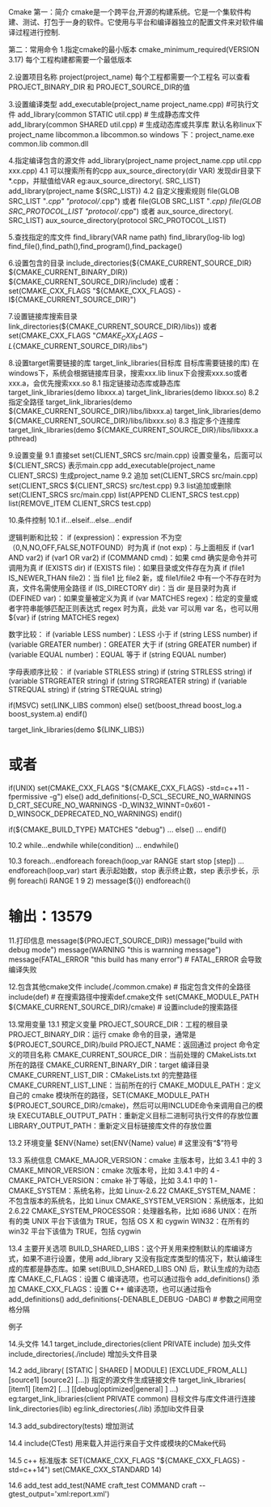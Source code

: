 Cmake 
第一：简介
cmake是一个跨平台,开源的构建系统。它是一个集软件构建、测试、打包于一身的软件。它使用与平台和编译器独立的配置文件来对软件编译过程进行控制.

第二：常用命令
1.指定cmake的最小版本
cmake_minimum_required(VERSION 3.17)  每个工程构建都需要一个最低版本

2.设置项目名称
project(project_name)  每个工程都需要一个工程名
可以查看 PROJECT_BINARY_DIR 和 PROJECT_SOURCE_DIR的值

3.设置编译类型
add_executable(project_name project_name.cpp) #可执行文件
add_library(common STATIC util.cpp) # 生成静态库文件
add_library(common SHARED util.cpp) # 生成动态库或共享库
默认名称linux下 project_name libcommon.a libcommon.so 
        windows 下：project_name.exe common.lib common.dll
		
4.指定编译包含的源文件
add_library(project_name project_name.cpp util.cpp xxx.cpp)
4.1 可以搜索所有的cpp
aux_source_directory(dir VAR) 发现dir目录下*.cpp，并赋值给VAR
eg:aux_source_directory(. SRC_LIST)  add_library(project_name ${SRC_LIST})
4.2 自定义搜索规则
file(GLOB SRC_LIST "*.cpp" "protocol/*.cpp")
或者
file(GLOB SRC_LIST "*.cpp)
file(GLOB SRC_PROTOCOL_LIST "protocol/*.cpp")
或者
aux_source_directory(. SRC_LIST)
aux_source_directory(protocol SRC_PROTOCOL_LIST)

5.查找指定的库文件
find_library(VAR name path)
find_library(log-lib log)
find_file(),find_path(),find_program(),find_package()

6.设置包含的目录
include_directories(${CMAKE_CURRENT_SOURCE_DIR} ${CMAKE_CURRENT_BINARY_DIR})
                    ${CMAKE_CURRENT_SOURCE_DIR}/include)
或者：
set(CMAKE_CXX_FLAGS "${CMAKE_CXX_FLAGS} -I${CMAKE_CURRENT_SOURCE_DIR}")

7.设置链接库搜索目录
link_directories(${CMAKE_CURRENT_SOURCE_DIR}/libs})
或者
set(CMAKE_CXX_FLAGS "${CMAKE_CXX_FLAGS} -L${CMAKE_CURRENT_SOURCE_DIR}/libs")

8.设置target需要链接的库
target_link_libraries(目标库  目标库需要链接的库)
在windows下，系统会根据链接库目录，搜索xxx.lib 
linux下会搜索xxx.so或者xxx.a，会优先搜索xxx.so
8.1 指定链接动态库或静态库
target_link_libraries(demo libxxx.a)
target_link_libraries(demo libxxx.so)
8.2 指定全路径
target_link_libraries(demo ${CMAKE_CURRENT_SOURCE_DIR}/libs/libxxx.a)
target_link_libraries(demo ${CMAKE_CURRENT_SOURCE_DIR}/libs/libxxx.so)
8.3 指定多个连接库
target_link_libraries(demo ${CMAKE_CURRENT_SOURCE_DIR}/libs/libxxx.a pthread)

9.设置变量
9.1 直接set
set(CLIENT_SRCS src/main.cpp)  设置变量名，后面可以${CLIENT_SRCS} 表示main.cpp
add_executable(project_name CLIENT_SRCS) 生成project_name
9.2 追加
set(CLIENT_SRCS src/main.cpp)
set(CLIENT_SRCS ${CLIENT_SRCS} src/test.cpp)
9.3 list追加或删除
set(CLIENT_SRCS src/main.cpp)
list(APPEND CLIENT_SRCS test.cpp)
list(REMOVE_ITEM CLIENT_SRCS test.cpp)

10.条件控制
10.1 if…elseif…else…endif

逻辑判断和比较：
if (expression)：expression 不为空（0,N,NO,OFF,FALSE,NOTFOUND）时为真
if (not exp)：与上面相反
if (var1 AND var2)
if (var1 OR var2)
if (COMMAND cmd)：如果 cmd 确实是命令并可调用为真
if (EXISTS dir) if (EXISTS file)：如果目录或文件存在为真
if (file1 IS_NEWER_THAN file2)：当 file1 比 file2 新，或 file1/file2 中有一个不存在时为真，文件名需使用全路径
if (IS_DIRECTORY dir)：当 dir 是目录时为真
if (DEFINED var)：如果变量被定义为真
if (var MATCHES regex)：给定的变量或者字符串能够匹配正则表达式 regex 时为真，此处 var 可以用 var 名，也可以用 ${var}
if (string MATCHES regex)

数字比较：
if (variable LESS number)：LESS 小于
if (string LESS number)
if (variable GREATER number)：GREATER 大于
if (string GREATER number)
if (variable EQUAL number)：EQUAL 等于
if (string EQUAL number)

字母表顺序比较：
if (variable STRLESS string)
if (string STRLESS string)
if (variable STRGREATER string)
if (string STRGREATER string)
if (variable STREQUAL string)
if (string STREQUAL string)

if(MSVC)
    set(LINK_LIBS common)
else()
    set(boost_thread boost_log.a boost_system.a)
endif()

target_link_libraries(demo ${LINK_LIBS})
# 或者
if(UNIX)
    set(CMAKE_CXX_FLAGS "${CMAKE_CXX_FLAGS} -std=c++11 -fpermissive -g")
else()
    add_definitions(-D_SCL_SECURE_NO_WARNINGS
    D_CRT_SECURE_NO_WARNINGS
    -D_WIN32_WINNT=0x601
    -D_WINSOCK_DEPRECATED_NO_WARNINGS)
endif()
 
if(${CMAKE_BUILD_TYPE} MATCHES "debug")
    ...
else()
    ...
endif()

10.2 while…endwhile
while(condition)
    ...
endwhile()

10.3 foreach…endforeach
foreach(loop_var RANGE start stop [step])
    ...
endforeach(loop_var)
start 表示起始数，stop 表示终止数，step 表示步长，示例
foreach(i RANGE 1 9 2)
    message(${i})
endforeach(i)
# 输出：13579

11.打印信息
message(${PROJECT_SOURCE_DIR})
message("build with debug mode")
message(WARNING "this is warnning message")
message(FATAL_ERROR "this build has many error") # FATAL_ERROR 会导致编译失败

12.包含其他cmake文件
include(./common.cmake) # 指定包含文件的全路径
include(def) # 在搜索路径中搜索def.cmake文件
set(CMAKE_MODULE_PATH ${CMAKE_CURRENT_SOURCE_DIR}/cmake) # 设置include的搜索路径

13.常用变量
13.1 预定义变量
PROJECT_SOURCE_DIR：工程的根目录
PROJECT_BINARY_DIR：运行 cmake 命令的目录，通常是 ${PROJECT_SOURCE_DIR}/build
PROJECT_NAME：返回通过 project 命令定义的项目名称
CMAKE_CURRENT_SOURCE_DIR：当前处理的 CMakeLists.txt 所在的路径
CMAKE_CURRENT_BINARY_DIR：target 编译目录
CMAKE_CURRENT_LIST_DIR：CMakeLists.txt 的完整路径
CMAKE_CURRENT_LIST_LINE：当前所在的行
CMAKE_MODULE_PATH：定义自己的 cmake 模块所在的路径，SET(CMAKE_MODULE_PATH ${PROJECT_SOURCE_DIR}/cmake)，然后可以用INCLUDE命令来调用自己的模块
EXECUTABLE_OUTPUT_PATH：重新定义目标二进制可执行文件的存放位置
LIBRARY_OUTPUT_PATH：重新定义目标链接库文件的存放位置

13.2 环境变量 $ENV{Name}
set(ENV{Name} value) # 这里没有“$”符号

13.3 系统信息
CMAKE_MAJOR_VERSION：cmake 主版本号，比如 3.4.1 中的 3
­CMAKE_MINOR_VERSION：cmake 次版本号，比如 3.4.1 中的 4
­CMAKE_PATCH_VERSION：cmake 补丁等级，比如 3.4.1 中的 1
­CMAKE_SYSTEM：系统名称，比如 Linux-­2.6.22
­CMAKE_SYSTEM_NAME：不包含版本的系统名，比如 Linux
­CMAKE_SYSTEM_VERSION：系统版本，比如 2.6.22
­CMAKE_SYSTEM_PROCESSOR：处理器名称，比如 i686
­UNIX：在所有的类 UNIX 平台下该值为 TRUE，包括 OS X 和 cygwin
­WIN32：在所有的 win32 平台下该值为 TRUE，包括 cygwin

13.4 主要开关选项
BUILD_SHARED_LIBS：这个开关用来控制默认的库编译方式，如果不进行设置，使用 add_library 又没有指定库类型的情况下，默认编译生成的库都是静态库。如果 set(BUILD_SHARED_LIBS ON) 后，默认生成的为动态库
CMAKE_C_FLAGS：设置 C 编译选项，也可以通过指令 add_definitions() 添加
CMAKE_CXX_FLAGS：设置 C++ 编译选项，也可以通过指令 add_definitions() 
add_definitions(-DENABLE_DEBUG -DABC) # 参数之间用空格分隔

例子



14.头文件
14.1 target_include_directories(client PRIVATE include) 加头文件
include_directories(./include) 增加头文件目录

14.2 add_library(<name> [STATIC | SHARED | MODULE]
            [EXCLUDE_FROM_ALL]
            [source1] [source2] [...])  指定的源文件生成链接文件
  target_link_libraries(<target> [item1] [item2] [...]
                      [[debug|optimized|general] <item>] ...)
  eg:target_link_libraries(client PRIVATE common) 目标文件与库文件进行连接
  link_directories(lib)  eg:link_directories(./lib) 添加lib文件目录

14.3 add_subdirectory(tests) 增加测试

14.4 include(CTest)  用来载入并运行来自于文件或模块的CMake代码

14.5 c++ 标准版本
SET(CMAKE_CXX_FLAGS "${CMAKE_CXX_FLAGS} -std=c++14")
set(CMAKE_CXX_STANDARD 14)

14.6 add_test
add_test(NAME craft_test COMMAND craft --gtest_output='xml:report.xml')